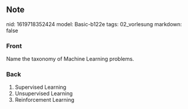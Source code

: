 ## Note
nid: 1619718352424
model: Basic-b122e
tags: 02_vorlesung
markdown: false

### Front
Name the taxonomy of Machine Learning problems.

### Back
<div>
  <div>
    <ol>
      <li>Supervised Learning
      <li>Unsupervised Learning
      <li>Reinforcement Learning
    </ol>
  </div>
</div>

